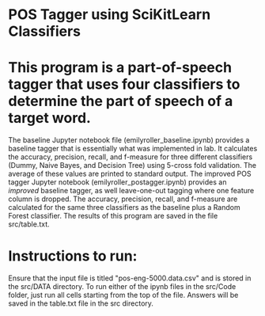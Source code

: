 # POS Tagger using SciKitLearn Classifiers
# This program is a part-of-speech tagger that uses four classifiers to determine the part of speech of a target word.
The baseline Jupyter notebook file (emilyroller_baseline.ipynb) provides a baseline tagger that is essentially what was implemented in lab. It calculates the accuracy, precision, recall, and f-measure for three different classifiers (Dummy, Naive Bayes, and Decision Tree) using 5-cross fold validation. The average of these values are printed to standard output. 
The improved POS tagger Jupyter notebook (emilyroller_postagger.ipynb) provides an *improved* baseline tagger, as well leave-one-out tagging where one feature column is dropped. The accuracy, precision, recall, and f-measure are calculated for the same three classifiers as the baseline plus a Random Forest classifier. The results of this program are saved in the file src/table.txt.
# Instructions to run:
Ensure that the input file is titled "pos-eng-5000.data.csv" and is stored in the src/DATA directory. To run either of the ipynb files in the src/Code folder, just run all cells starting from the top of the file. Answers will be saved in the table.txt file in the src directory.

